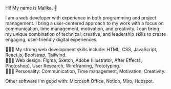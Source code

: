 Hi! My name is Malika. 👋

I am a web developer with experience in both programming and project management. I bring a user-centered approach to my work with a focus on communication, time management, motivation, and creativity. I can bring my unique combination of technical, creative, and leadership skills to create engaging, user-friendly digital experiences.

👩🏻‍💻 My strong web development skills include: HTML, CSS, JavaScript, React.js, Bootstrap, Tailwind.<br/>
👩🏻‍🎨 Web design: Figma, Sketch, Adobe (Illustrator, After Effects, Photoshop), User Research, Wireframing, Prototyping.<br/>
🙆🏻‍♀️ Personality: Communication, Time management, Motivation, Creativity.<br/>

Other software I'm good with: Microsoft Office, Notion, Miro, Hubspot.
